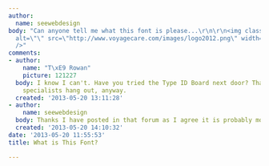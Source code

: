 ```yaml
---
author:
  name: seewebdesign
body: "Can anyone tell me what this font is please...\r\n\r\n<img class=\"alignnone\"
  alt=\"\" src=\"http://www.voyagecare.com/images/logo2012.png\" width=\"289\" height=\"94\"
  />"
comments:
- author:
    name: "T\xE9 Rowan"
    picture: 121227
  body: I know I can't. Have you tried the Type ID Board next door? That's where the
    specialists hang out, anyway.
  created: '2013-05-20 13:11:28'
- author:
    name: seewebdesign
  body: Thanks I have posted in that forum as I agree it is probably more appropriate.
  created: '2013-05-20 14:10:32'
date: '2013-05-20 11:55:53'
title: What is This Font?

---
```

